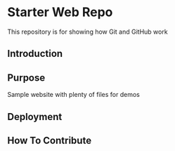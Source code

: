 # Starter Web Repo

This repository is for showing how Git and GitHub work
## Introduction

## Purpose

Sample website with plenty of files for demos

## Deployment

## How To Contribute